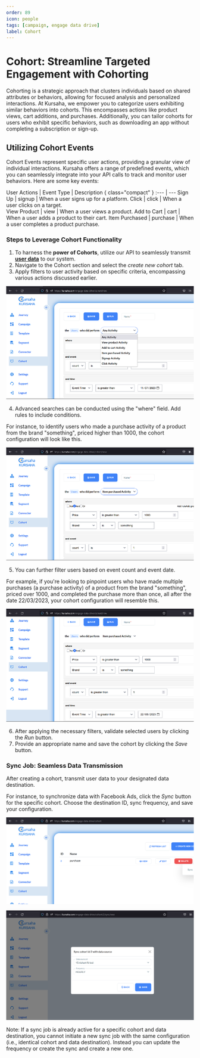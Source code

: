 ```yaml
---
order: 89
icon: people
tags: [campaign, engage data drive]
label: Cohort
---
```


# Cohort: Streamline Targeted Engagement with Cohorting

Cohorting is a strategic approach that clusters individuals based on shared attributes or behaviors, allowing for focused analysis and personalized interactions. At Kursaha, we empower you to categorize users exhibiting similar behaviors into cohorts. This encompasses actions like product views, cart additions, and purchases. Additionally, you can tailor cohorts for users who exhibit specific behaviors, such as downloading an app without completing a subscription or sign-up.

## Utilizing Cohort Events

Cohort Events represent specific user actions, providing a granular view of individual interactions. Kursaha offers a range of predefined events, which you can seamlessly integrate into your API calls to track and monitor user behaviors. Here are some key events:


User Actions     | Event Type       |  Description { class="compact" }
:---             | ---
Sign Up          | signup           |  When a user signs up for a platform. 
Click            | click            |  When a user clicks on a target.  
View Product     | view             |  When a user views a product.
Add to Cart      | cart             |  When a user adds a product to their cart.
Item Purchased   | purchase         |  When a user completes a product purchase. 

### Steps to Leverage Cohort Functionality

1. To harness the **power of Cohorts**, utilize our API to seamlessly transmit [**user data**](../developer/eddsdk/#sending-events-to-kursaha-seamlessly-integrate-user-data) to our system.
2. Navigate to the Cohort section and select the *create new cohort* tab.
3. Apply filters to user activity based on specific criteria, encompassing various actions discussed earlier.

![Select User Action](/static/images/create-cohort-1.png)

4. Advanced searches can be conducted using the "where" field. Add rules to include conditions.

 For instance, to identify users who made a purchase activity of a product from the brand "something", priced higher than 1000, the cohort configuration will look like this.

![Sample Cohort](/static/images/create-cohort-2.png)

5. You can further filter users based on event count and event date.

 For example, if you're looking to pinpoint users who have made multiple purchases (a purchase activity) of a product from the brand "something", priced over 1000, and completed the purchase more than once, all after the date 22/03/2023, your cohort configuration will resemble this.

 ![Example Cohort](/static/images/create-cohort-3.png)

 6. After applying the necessary filters, validate selected users by clicking the *Run* button.
 7. Provide an appropriate name and save the cohort by clicking the *Save* button.

### Sync Job: Seamless Data Transmission

After creating a cohort, transmit user data to your designated data destination.

 For instance, to synchronize data with Facebook Ads, click the *Sync* button for the specific cohort. Choose the destination ID, sync frequency, and save your configuration.

![Sync Option](/static/images/create-sync-1.png)

![Create Sync](/static/images/create-sync-2.png)

Note: If a sync job is already active for a specific cohort and data destination, you cannot initiate a new sync job with the same configuration (i.e., identical cohort and data destination). Instead you can update the frequency or create the sync and create a new one.
